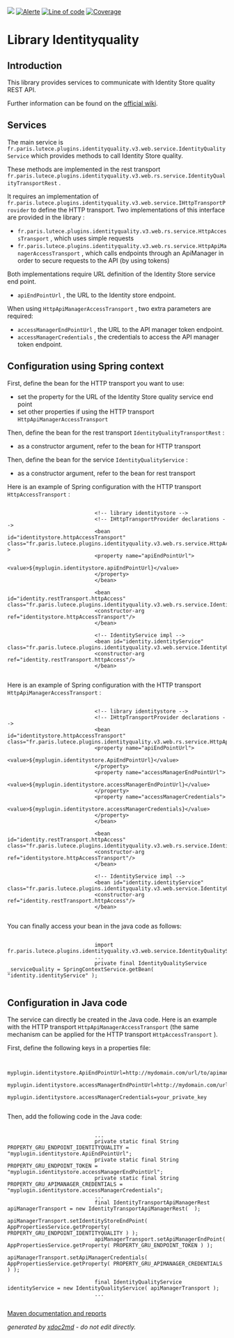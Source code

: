 ![](https://dev.lutece.paris.fr/jenkins/buildStatus/icon?job=gru-library-identityquality-deploy)
[![Alerte](https://dev.lutece.paris.fr/sonar/api/project_badges/measure?project=fr.paris.lutece.plugins%3Alibrary-identityquality&metric=alert_status)](https://dev.lutece.paris.fr/sonar/dashboard?id=fr.paris.lutece.plugins%3Alibrary-identityquality)
[![Line of code](https://dev.lutece.paris.fr/sonar/api/project_badges/measure?project=fr.paris.lutece.plugins%3Alibrary-identityquality&metric=ncloc)](https://dev.lutece.paris.fr/sonar/dashboard?id=fr.paris.lutece.plugins%3Alibrary-identityquality)
[![Coverage](https://dev.lutece.paris.fr/sonar/api/project_badges/measure?project=fr.paris.lutece.plugins%3Alibrary-identityquality&metric=coverage)](https://dev.lutece.paris.fr/sonar/dashboard?id=fr.paris.lutece.plugins%3Alibrary-identityquality)

# Library Identityquality

## Introduction

This library provides services to communicate with Identity Store quality REST API.

Further information can be found on the [official wiki](https://lutece.paris.fr/support/wiki/gru-library-identityquality.html).

## Services

The main service is `fr.paris.lutece.plugins.identityquality.v3.web.service.IdentityQualityService` which provides methods to call Identity Store quality.

These methods are implemented in the rest transport `fr.paris.lutece.plugins.identityquality.v3.web.rs.service.IdentityQualityTransportRest` .

It requires an implementation of `fr.paris.lutece.plugins.identityquality.v3.web.service.IHttpTransportProvider` to define the HTTP transport. Two implementations of this interface are provided in the library :
 
*  `fr.paris.lutece.plugins.identityquality.v3.web.rs.service.HttpAccessTransport` , which uses simple requests
*  `fr.paris.lutece.plugins.identityquality.v3.web.rs.service.HttpApiManagerAccessTransport` , which calls endpoints through an ApiManager in order to secure requests to the API (by using tokens)


Both implementations require URL definition of the Identity Store service end point.
 
*  `apiEndPointUrl` , the URL to the Identity store endpoint.


When using `HttpApiManagerAccessTransport` , two extra parameters are required:
 
*  `accessManagerEndPointUrl` , the URL to the API manager token endpoint.
*  `accessManagerCredentials` , the credentials to access the API manager token endpoint.


## Configuration using Spring context

First, define the bean for the HTTP transport you want to use:
 
* set the property for the URL of the Identity Store quality service end point
* set other properties if using the HTTP transport `HttpApiManagerAccessTransport` 


Then, define the bean for the rest transport `IdentityQualityTransportRest` :
 
* as a constructor argument, refer to the bean for HTTP transport


Then, define the bean for the service `IdentityQualityService` :
 
* as a constructor argument, refer to the bean for rest transport


Here is an example of Spring configuration with the HTTP transport `HttpAccessTransport` :
```

                            <!-- library identitystore -->
                            <!-- IHttpTransportProvider declarations -->
                            <bean id="identitystore.httpAccessTransport" class="fr.paris.lutece.plugins.identityquality.v3.web.rs.service.HttpAccessTransport" >
                            <property name="apiEndPointUrl">
                            <value>${myplugin.identitystore.apiEndPointUrl}</value>
                            </property>
                            </bean>

                            <bean id="identity.restTransport.httpAccess" class="fr.paris.lutece.plugins.identityquality.v3.web.rs.service.IdentityQualityTransportRest">
                            <constructor-arg ref="identitystore.httpAccessTransport"/>
                            </bean>

                            <!-- IdentityService impl -->
                            <bean id="identity.identityService" class="fr.paris.lutece.plugins.identityquality.v3.web.service.IdentityQualityService">
                            <constructor-arg ref="identity.restTransport.httpAccess"/>
                            </bean>
                        
```


Here is an example of Spring configuration with the HTTP transport `HttpApiManagerAccessTransport` :
```

                            <!-- library identitystore -->
                            <!-- IHttpTransportProvider declarations -->
                            <bean id="identitystore.httpAccessTransport" class="fr.paris.lutece.plugins.identityquality.v3.web.rs.service.HttpApiManagerAccessTransport">
                            <property name="apiEndPointUrl">
                            <value>${myplugin.identitystore.ApiEndPointUrl}</value>
                            </property>
                            <property name="accessManagerEndPointUrl">
                            <value>${myplugin.identitystore.accessManagerEndPointUrl}</value>
                            </property>
                            <property name="accessManagerCredentials">
                            <value>${myplugin.identitystore.accessManagerCredentials}</value>
                            </property>
                            </bean>

                            <bean id="identity.restTransport.httpAccess" class="fr.paris.lutece.plugins.identityquality.v3.web.rs.service.IdentityQualityTransportRest">
                            <constructor-arg ref="identitystore.httpAccessTransport"/>
                            </bean>

                            <!-- IdentityService impl -->
                            <bean id="identity.identityService" class="fr.paris.lutece.plugins.identityquality.v3.web.service.IdentityQualityService">
                            <constructor-arg ref="identity.restTransport.httpAccess"/>
                            </bean>
                        
```


You can finally access your bean in the java code as follows:
```

                            import fr.paris.lutece.plugins.identityquality.v3.web.service.IdentityQualityService;
                            ...
                            private final IdentityQualityService _serviceQuality = SpringContextService.getBean( "identity.identityService" );
                        
```


## Configuration in Java code

The service can directly be created in the Java code. Here is an example with the HTTP transport `HttpApiManagerAccessTransport` (the same mechanism can be applied for the HTTP transport `HttpAccessTransport` ).

First, define the following keys in a properties file:
```

                            myplugin.identitystore.ApiEndPointUrl=http://mydomain.com/url/to/apimanager/api/identitystore
                            myplugin.identitystore.accessManagerEndPointUrl=http://mydomain.com/url/to/apimanager/token
                            myplugin.identitystore.accessManagerCredentials=your_private_key
                        
```


Then, add the following code in the Java code:
```

                            ...
                            private static final String PROPERTY_GRU_ENDPOINT_IDENTITYQUALITY = "myplugin.identitystore.ApiEndPointUrl";
                            private static final String PROPERTY_GRU_ENDPOINT_TOKEN = "myplugin.identitystore.accessManagerEndPointUrl";
                            private static final String PROPERTY_GRU_APIMANAGER_CREDENTIALS = "myplugin.identitystore.accessManagerCredentials";
                            ...
                            final IdentityTransportApiManagerRest apiManagerTransport = new IdentityTransportApiManagerRest(  );
                            apiManagerTransport.setIdentityStoreEndPoint( AppPropertiesService.getProperty( PROPERTY_GRU_ENDPOINT_IDENTITYQUALITY ) );
                            apiManagerTransport.setApiManagerEndPoint( AppPropertiesService.getProperty( PROPERTY_GRU_ENDPOINT_TOKEN ) );
                            apiManagerTransport.setApiManagerCredentials( AppPropertiesService.getProperty( PROPERTY_GRU_APIMANAGER_CREDENTIALS ) );

                            final IdentityQualityService identityService = new IdentityQualityService( apiManagerTransport );
                            ...
                        
```



[Maven documentation and reports](https://dev.lutece.paris.fr/plugins/library-identityquality/)



 *generated by [xdoc2md](https://github.com/lutece-platform/tools-maven-xdoc2md-plugin) - do not edit directly.*